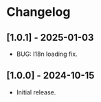 # Changelog

## [1.0.1] - 2025-01-03
* BUG: I18n loading fix.

## [1.0.0] - 2024-10-15
* Initial release.